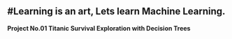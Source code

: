 #Learning is an art, Lets learn Machine Learning.
--------------------------------------------------------------------------------

**Project No.01 Titanic Survival Exploration with Decision Trees**
